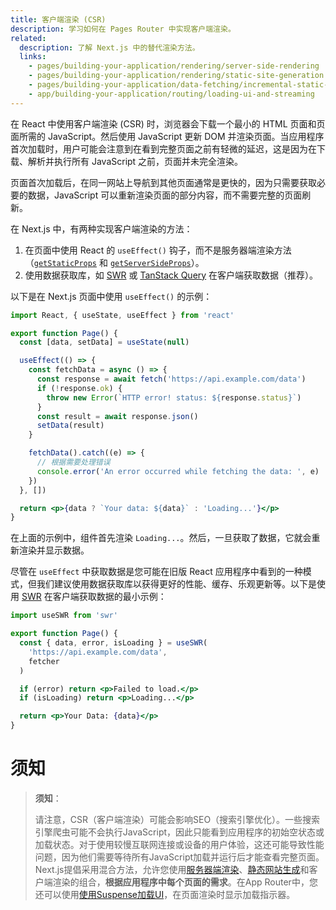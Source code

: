 ```yaml
---
title: 客户端渲染 (CSR)
description: 学习如何在 Pages Router 中实现客户端渲染。
related:
  description: 了解 Next.js 中的替代渲染方法。
  links:
    - pages/building-your-application/rendering/server-side-rendering
    - pages/building-your-application/rendering/static-site-generation
    - pages/building-your-application/data-fetching/incremental-static-regeneration
    - app/building-your-application/routing/loading-ui-and-streaming
---
```


在 React 中使用客户端渲染 (CSR) 时，浏览器会下载一个最小的 HTML 页面和页面所需的 JavaScript。然后使用 JavaScript 更新 DOM 并渲染页面。当应用程序首次加载时，用户可能会注意到在看到完整页面之前有轻微的延迟，这是因为在下载、解析并执行所有 JavaScript 之前，页面并未完全渲染。

页面首次加载后，在同一网站上导航到其他页面通常是更快的，因为只需要获取必要的数据，JavaScript 可以重新渲染页面的部分内容，而不需要完整的页面刷新。

在 Next.js 中，有两种实现客户端渲染的方法：

1. 在页面中使用 React 的 `useEffect()` 钩子，而不是服务器端渲染方法（[`getStaticProps`](/docs/pages/building-your-application/data-fetching/get-static-props) 和 [`getServerSideProps`](/docs/pages/building-your-application/data-fetching/get-server-side-props)）。
2. 使用数据获取库，如 [SWR](https://swr.vercel.app/) 或 [TanStack Query](https://tanstack.com/query/latest/) 在客户端获取数据（推荐）。

以下是在 Next.js 页面中使用 `useEffect()` 的示例：

```jsx filename="pages/index.js"
import React, { useState, useEffect } from 'react'

export function Page() {
  const [data, setData] = useState(null)

  useEffect(() => {
    const fetchData = async () => {
      const response = await fetch('https://api.example.com/data')
      if (!response.ok) {
        throw new Error(`HTTP error! status: ${response.status}`)
      }
      const result = await response.json()
      setData(result)
    }

    fetchData().catch((e) => {
      // 根据需要处理错误
      console.error('An error occurred while fetching the data: ', e)
    })
  }, [])

  return <p>{data ? `Your data: ${data}` : 'Loading...'}</p>
}

```

在上面的示例中，组件首先渲染 `Loading...`。然后，一旦获取了数据，它就会重新渲染并显示数据。

尽管在 `useEffect` 中获取数据是您可能在旧版 React 应用程序中看到的一种模式，但我们建议使用数据获取库以获得更好的性能、缓存、乐观更新等。以下是使用 [SWR](https://swr.vercel.app/) 在客户端获取数据的最小示例：

```jsx filename="pages/index.js"
import useSWR from 'swr'

export function Page() {
  const { data, error, isLoading } = useSWR(
    'https://api.example.com/data',
    fetcher
  )

  if (error) return <p>Failed to load.</p>
  if (isLoading) return <p>Loading...</p>

  return <p>Your Data: {data}</p>
}
```
# 须知

> **须知**：
>
> 请注意，CSR（客户端渲染）可能会影响SEO（搜索引擎优化）。一些搜索引擎爬虫可能不会执行JavaScript，因此只能看到应用程序的初始空状态或加载状态。对于使用较慢互联网连接或设备的用户体验，这还可能导致性能问题，因为他们需要等待所有JavaScript加载并运行后才能查看完整页面。Next.js提倡采用混合方法，允许您使用[服务器端渲染](/docs/pages/building-your-application/rendering/server-side-rendering)、[静态网站生成](/docs/pages/building-your-application/rendering/static-site-generation)和客户端渲染的组合，**根据应用程序中每个页面的需求**。在App Router中，您还可以使用[使用Suspense加载UI](/docs/app/building-your-application/routing/loading-ui-and-streaming)，在页面渲染时显示加载指示器。